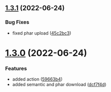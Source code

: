 ## [1.3.1](https://github.com/FabianKoehnen/website-price-crawler/compare/1.3.0...1.3.1) (2022-06-24)


### Bug Fixes

* fixed phar upload ([45c2bc3](https://github.com/FabianKoehnen/website-price-crawler/commit/45c2bc3a357ccbf080fe88bd04a40c23862d28bf))

# [1.3.0](https://github.com/FabianKoehnen/website-price-crawler/compare/1.2.0...1.3.0) (2022-06-24)


### Features

* added action ([59663b4](https://github.com/FabianKoehnen/website-price-crawler/commit/59663b40bb034444f3d0cf6c0062a3d4c88682de))
* added semantic and phar download ([dcf7f4d](https://github.com/FabianKoehnen/website-price-crawler/commit/dcf7f4dfcba01753ddce0537af2acc9ab00ddc91))
